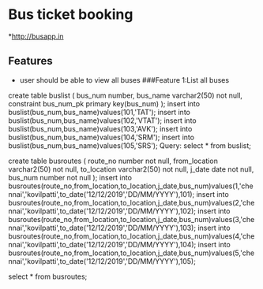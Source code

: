 # Bus ticket booking
*http://busapp.in
## Features
* user should be able to view all buses
###Feature 1:List all buses
 
 create table buslist
 (
 bus_num number,
 bus_name varchar2(50) not null,
 constraint bus_num_pk primary key(bus_num)
 );
 insert into buslist(bus_num,bus_name)values(101,'TAT');
 insert into buslist(bus_num,bus_name)values(102,'VTAT');
 insert into buslist(bus_num,bus_name)values(103,'AVK');
 insert into buslist(bus_num,bus_name)values(104,'SRM');
 insert into buslist(bus_num,bus_name)values(105,'SRS');
 Query:
 select * from buslist;
 
  

 create table busroutes
(
route_no number not null,
from_location varchar2(50) not null,
to_location varchar2(50) not null,
j_date date not null,
bus_num number not null
);
insert into busroutes(route_no,from_location,to_location,j_date,bus_num)values(1,'chennai','kovilpatti',to_date('12/12/2019','DD/MM/YYYY'),101);
insert into busroutes(route_no,from_location,to_location,j_date,bus_num)values(2,'chennai','kovilpatti',to_date('12/12/2019','DD/MM/YYYY'),102);
insert into busroutes(route_no,from_location,to_location,j_date,bus_num)values(3,'chennai','kovilpatti',to_date('12/12/2019','DD/MM/YYYY'),103);
insert into busroutes(route_no,from_location,to_location,j_date,bus_num)values(4,'chennai','kovilpatti',to_date('12/12/2019','DD/MM/YYYY'),104);
insert into busroutes(route_no,from_location,to_location,j_date,bus_num)values(5,'chennai','kovilpatti',to_date('12/12/2019','DD/MM/YYYY'),105);

select * from busroutes;





